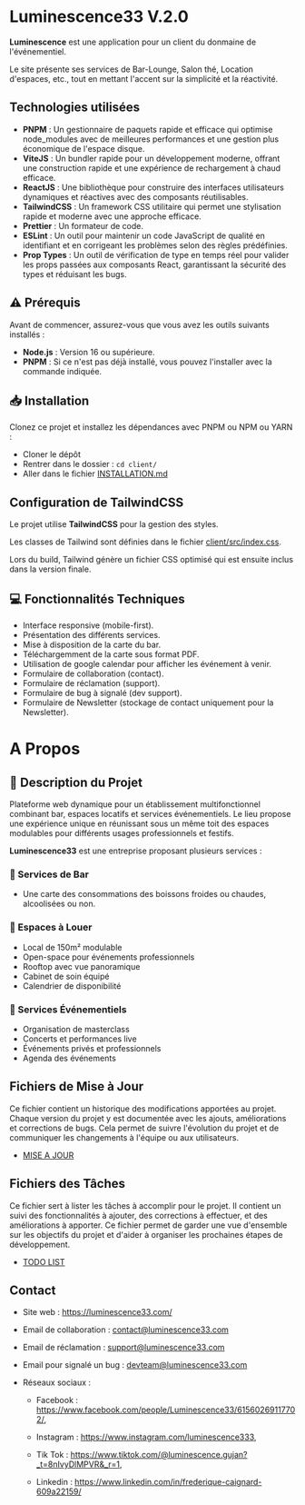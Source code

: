 # Luminescence33 V.2.0

**Luminescence** est une application pour un client du donmaine de l'événementiel.

Le site présente ses services de Bar-Lounge, Salon thé, Location d'espaces, etc., tout en mettant l'accent sur la simplicité et la réactivité.

## Technologies utilisées

- **PNPM** : Un gestionnaire de paquets rapide et efficace qui optimise node_modules avec de meilleures performances et une gestion plus économique de l'espace disque.
- **ViteJS** : Un bundler rapide pour un développement moderne, offrant une construction rapide et une expérience de rechargement à chaud efficace.
- **ReactJS** : Une bibliothèque pour construire des interfaces utilisateurs dynamiques et réactives avec des composants réutilisables.
- **TailwindCSS** : Un framework CSS utilitaire qui permet une stylisation rapide et moderne avec une approche efficace.
- **Prettier** : Un formateur de code.
- **ESLint** : Un outil pour maintenir un code JavaScript de qualité en identifiant et en corrigeant les problèmes selon des règles prédéfinies.
- **Prop Types** : Un outil de vérification de type en temps réel pour valider les props passées aux composants React, garantissant la sécurité des types et réduisant les bugs.

## ⚠️ Prérequis

Avant de commencer, assurez-vous que vous avez les outils suivants installés :

- **Node.js** : Version 16 ou supérieure.
- **PNPM** : Si ce n'est pas déjà installé, vous pouvez l'installer avec la commande indiquée.

## 📥 Installation

Clonez ce projet et installez les dépendances avec PNPM ou NPM ou YARN :

- Cloner le dépôt
- Rentrer dans le dossier : `cd client/`
- Aller dans le fichier [INSTALLATION.md](INSTALLATION.md)

## Configuration de TailwindCSS

Le projet utilise **TailwindCSS** pour la gestion des styles.

Les classes de Tailwind sont définies dans le fichier [client/src/index.css](client/src/index.css).

Lors du build, Tailwind génère un fichier CSS optimisé qui est ensuite inclus dans la version finale.

## 💻 Fonctionnalités Techniques

- Interface responsive (mobile-first).
- Présentation des différents services.
- Mise à disposition de la carte du bar.
- Téléchargemment de la carte sous format PDF.
- Utilisation de google calendar pour afficher les événement à venir.
- Formulaire de collaboration (contact).
- Formulaire de réclamation (support).
- Formulaire de bug à signalé (dev support).
- Formulaire de Newsletter (stockage de contact uniquement pour la Newsletter).

# A Propos

## 📝 Description du Projet

Plateforme web dynamique pour un établissement multifonctionnel combinant bar, espaces locatifs et services événementiels. Le lieu propose une expérience unique en réunissant sous un même toit des espaces modulables pour différents usages professionnels et festifs.

**Luminescence33** est une entreprise proposant plusieurs services :

### 🍹 Services de Bar

- Une carte des consommations des boissons froides ou chaudes, alcoolisées ou non.

### 📍 Espaces à Louer

- Local de 150m² modulable
- Open-space pour événements professionnels
- Rooftop avec vue panoramique
- Cabinet de soin équipé
- Calendrier de disponibilité

### 🎉 Services Événementiels

- Organisation de masterclass
- Concerts et performances live
- Événements privés et professionnels
- Agenda des événements

## Fichiers de Mise à Jour

Ce fichier contient un historique des modifications apportées au projet. Chaque version du projet y est documentée avec les ajouts, améliorations et corrections de bugs. Cela permet de suivre l'évolution du projet et de communiquer les changements à l'équipe ou aux utilisateurs.

- [MISE A JOUR](CHANGELOG.md)

## Fichiers des Tâches

Ce fichier sert à lister les tâches à accomplir pour le projet. Il contient un suivi des fonctionnalités à ajouter, des corrections à effectuer, et des améliorations à apporter. Ce fichier permet de garder une vue d'ensemble sur les objectifs du projet et d'aider à organiser les prochaines étapes de développement.

- [TODO LIST](TODO.md)

## Contact

- Site web : https://luminescence33.com/
- Email de collaboration : contact@luminescence33.com
- Email de réclamation : support@luminescence33.com
- Email pour signalé un bug : devteam@luminescence33.com

- Réseaux sociaux :

  - Facebook : https://www.facebook.com/people/Luminescence33/61560269117702/,

  - Instagram : https://www.instagram.com/luminescence333,

  - Tik Tok : https://www.tiktok.com/@luminescence.gujan?_t=8nIvyDlMPVR&_r=1,

  - Linkedin : https://www.linkedin.com/in/frederique-caignard-609a22159/
